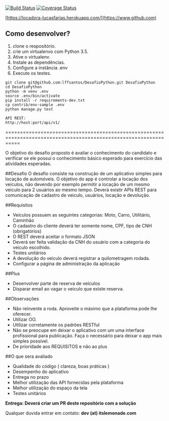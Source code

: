 [![Build Status](https://travis-ci.org/lffsantos/DesafioPython.svg?branch=master)](https://travis-ci.org/lffsantos/DesafioPython)
[![Coverage Status](https://coveralls.io/repos/lffsantos/DesafioPython/badge.svg?branch=master&service=github)](https://coveralls.io/github/lffsantos/DesafioPython?branch=master)

[https://locadora-lucasfarias.herokuapp.com/](https://www.github.com)

## Como desenvolver?

1. clone o respositório.
2. crie um virtualenvo com Python 3.5.
3. Ative o virtualenv.
4. Instale as dependências.
5. Configure a instância .env
6. Execute os testes.

```console
git clone git@github.com:lffsantos/DesafioPython.git DesafioPython
cd DesafioPython
python -m venv .env
source .env/bin/activate
pip install -r requirements-dev.txt
cp contrib/env-sample .env
python manage.py test
```

```console
API REST: 
http://host:port/api/v1/
```

=================================================================================================================

O objetivo do desafio proposto é avaliar o conhecimento do candidato e verificar se ele possui o conhecimento básico esperado para exercício das atividades esperadas. 

##Desafio
O desafio consiste na construção de um aplicativo simples para locação de automóveis. O objetivo do app é controlar a locação dos veículos, não devendo por exemplo permitir a locação de um mesmo veiculo para 2 usuários ao mesmo tempo. Deverá existir APIs REST para comunicação de cadastro de veiculo, usuários, locação e devolução.

##Requisitos
* Veículos possuem as seguintes categorias: Moto, Carro, Utilitário, Caminhão
* O cadastro do cliente deverá ter somente nome, CPF, tipo de CNH (obrigatórios)
* O REST deverá aceitar o formato JSON
* Deverá ser feita validação da CNH do usuário com a categoria do veiculo escolhido.
* Testes unitários
* A devolução do veiculo deverá registrar a quilometragem rodada.
* Configurar a página de administração da aplicação

##Plus
* Desenvolver parte de reserva de veículos
* Disparar email ao vagar o veiculo que existe reserva.

##Observações
* Não reinvente a roda. Aproveite o máximo que a plataforma pode lhe oferecer.
* Utilizar OO.
* Utilizar corretamente os padrões RESTful
* Não se preocupe em deixar o aplicativo com um uma interface profissional para publicação. Faça o necessário para deixar o app mais simples possível.
* De prioridade aos REQUISITOS e não ao plus

##O que sera avaliado
* Qualidade do código ( clareza, boas práticas )
* Desempenho do aplicativo
* Entrega no prazo
* Melhor utilização das API fornecidas pela plataforma
* Melhor utilização do espaço da tela
* Testes unitários

**Entrega: Deverá criar um PR deste repositório com a solução**

Qualquer duvida entrar em contato: **dev (at) itslemonade.com**
